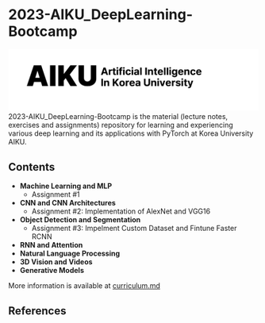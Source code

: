 # 2023-AIKU_DeepLearning-Bootcamp
![](logo.png)
2023-AIKU_DeepLearning-Bootcamp is the material (lecture notes, exercises and assignments) repository for learning and experiencing various deep learning and its applications with PyTorch at Korea University AIKU.

## Contents
- **Machine Learning and MLP**
  - Assignment #1
- **CNN and CNN Architectures**
  - Assignment #2: Implementation of AlexNet and VGG16
- **Object Detection and Segmentation**
  - Assignment #3: Impelment Custom Dataset and Fintune Faster RCNN
- **RNN and Attention**
- **Natural Language Processing**
- **3D Vision and Videos**
- **Generative Models**  

More information is available at [curriculum.md](https://github.com/ONground-Korea/2023-AIKU_DeepLearning-Bootcamp/blob/main/curriculum.md)
## References
